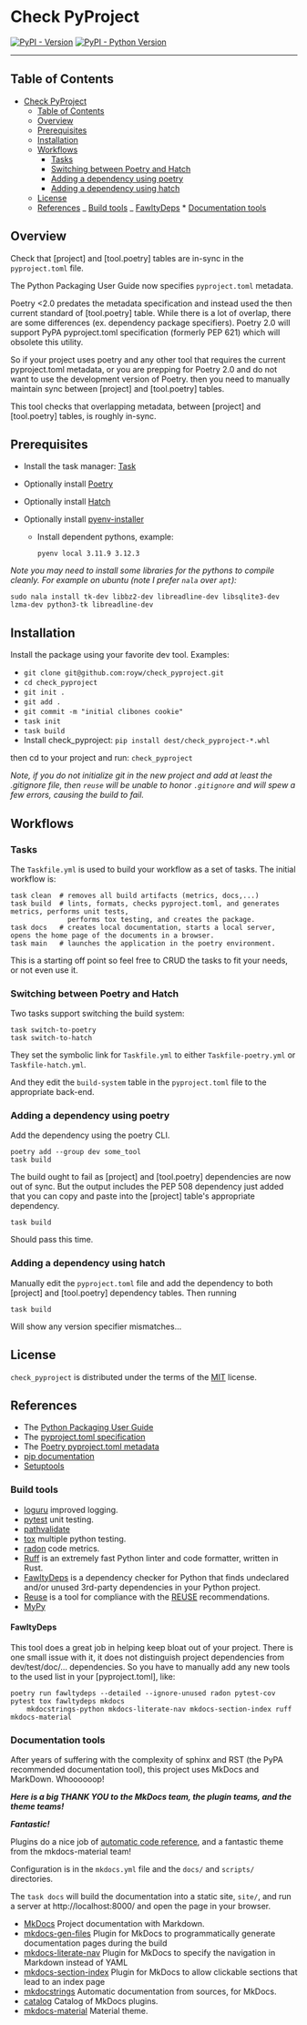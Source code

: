 <!--
SPDX-FileCopyrightText: 2024 Roy Wright

SPDX-License-Identifier: MIT
-->

# Check PyProject

[![PyPI - Version](https://img.shields.io/pypi/v/check_pyproject.svg)](https://pypi.org/project/check_pyproject)
[![PyPI - Python Version](https://img.shields.io/pypi/pyversions/check_pyproject.svg)](https://pypi.org/project/check_pyproject)

---

## Table of Contents

<!-- TOC -->

- [Check PyProject](#check-pyproject)
  - [Table of Contents](#table-of-contents)
  - [Overview](#overview)
  - [Prerequisites](#prerequisites)
  - [Installation](#installation)
  - [Workflows](#workflows)
    - [Tasks](#tasks)
    - [Switching between Poetry and Hatch](#switching-between-poetry-and-hatch)
    - [Adding a dependency using poetry](#adding-a-dependency-using-poetry)
    - [Adding a dependency using hatch](#adding-a-dependency-using-hatch)
  - [License](#license)
  - [References](#references) _ [Build tools](#build-tools) _
  [FawltyDeps](#fawltydeps) \* [Documentation tools](#documentation-tools)
  <!-- TOC -->

## Overview

Check that [project] and [tool.poetry] tables are in-sync in the
`pyproject.toml` file.

The Python Packaging User Guide now specifies `pyproject.toml` metadata.

Poetry <2.0 predates the metadata specification and instead used the then
current standard of [tool.poetry] table. While there is a lot of overlap, there
are some differences (ex. dependency package specifiers). Poetry 2.0 will
support PyPA pyproject.toml specification (formerly PEP 621) which will obsolete
this utility.

So if your project uses poetry and any other tool that requires the current
pyproject.toml metadata, or you are prepping for Poetry 2.0 and do not want to
use the development version of Poetry. then you need to manually maintain sync
between [project] and [tool.poetry] tables.

This tool checks that overlapping metadata, between [project] and [tool.poetry]
tables, is roughly in-sync.

## Prerequisites

- Install the task manager: [Task](https://taskfile.dev/)
- Optionally install [Poetry](https://python-poetry.org/)
- Optionally install [Hatch](https://hatch.pypa.io/)
- Optionally install [pyenv-installer](https://github.com/pyenv/pyenv-installer)

  - Install dependent pythons, example:

    `pyenv local 3.11.9 3.12.3`

_Note you may need to install some libraries for the pythons to compile
cleanly._ _For example on ubuntu (note I prefer `nala` over `apt`):_

`sudo nala install tk-dev libbz2-dev libreadline-dev libsqlite3-dev lzma-dev python3-tk libreadline-dev`

## Installation

Install the package using your favorite dev tool. Examples:

- `git clone git@github.com:royw/check_pyproject.git`
- `cd check_pyproject`
- `git init .`
- `git add .`
- `git commit -m "initial clibones cookie"`
- `task init`
- `task build`
- Install check_pyproject: `pip install dest/check_pyproject-*.whl`

then cd to your project and run: `check_pyproject`

_Note, if you do not initialize git in the new project and add at least the
.gitignore file, then `reuse` will be unable to honor `.gitignore` and will spew
a few errors, causing the build to fail._

## Workflows

### Tasks

The `Taskfile.yml` is used to build your workflow as a set of tasks. The initial
workflow is:

    task clean  # removes all build artifacts (metrics, docs,...)
    task build  # lints, formats, checks pyproject.toml, and generates metrics, performs unit tests,
                  performs tox testing, and creates the package.
    task docs   # creates local documentation, starts a local server, opens the home page of the documents in a browser.
    task main   # launches the application in the poetry environment.

This is a starting off point so feel free to CRUD the tasks to fit your needs,
or not even use it.

### Switching between Poetry and Hatch

Two tasks support switching the build system:

    task switch-to-poetry
    task switch-to-hatch

They set the symbolic link for `Taskfile.yml` to either `Taskfile-poetry.yml` or
`Taskfile-hatch.yml`.

And they edit the `build-system` table in the `pyproject.toml` file to the
appropriate back-end.

### Adding a dependency using poetry

Add the dependency using the poetry CLI.

    poetry add --group dev some_tool
    task build

The build ought to fail as [project] and [tool.poetry] dependencies are now out
of sync. But the output includes the PEP 508 dependency just added that you can
copy and paste into the [project] table's appropriate dependency.

    task build

Should pass this time.

### Adding a dependency using hatch

Manually edit the `pyproject.toml` file and add the dependency to both [project]
and [tool.poetry] dependency tables. Then running

    task build

Will show any version specifier mismatches...

## License

`check_pyproject` is distributed under the terms of the
[MIT](https://spdx.org/licenses/MIT.html) license.

## References

- The [Python Packaging User Guide](https://packaging.python.org/en/latest)
- The
  [pyproject.toml specification](https://pypi.python.org/pypi/pyproject.toml)
- The [Poetry pyproject.toml metadata](https://python-poetry.org/docs/pyproject)
- [pip documentation](https://pip.pypa.io/en/stable/)
- [Setuptools](https://setuptools.pypa.io/)

### Build tools

- [loguru](https://loguru.readthedocs.io) improved logging.
- [pytest](https://docs.pytest.org) unit testing.
- [pathvalidate](https://pathvalidate.readthedocs.io)
- [tox](https://tox.wiki) multiple python testing.
- [radon](https://radon.readthedocs.io) code metrics.
- [Ruff](https://docs.astral.sh/ruff/) is an extremely fast Python linter and
  code formatter, written in Rust.
- [FawltyDeps](https://github.com/tweag/FawltyDeps) is a dependency checker for
  Python that finds undeclared and/or unused 3rd-party dependencies in your
  Python project.
- [Reuse](https://reuse.readthedocs.io/) is a tool for compliance with the
  [REUSE](https://reuse.software/) recommendations.
- [MyPy](https://www.mypy-lang.org/)

#### FawltyDeps

This tool does a great job in helping keep bloat out of your project. There is
one small issue with it, it does not distinguish project dependencies from
dev/test/doc/... dependencies. So you have to manually add any new tools to the
used list in your [pyproject.toml], like:

    poetry run fawltydeps --detailed --ignore-unused radon pytest-cov pytest tox fawltydeps mkdocs
        mkdocstrings-python mkdocs-literate-nav mkdocs-section-index ruff mkdocs-material

### Documentation tools

After years of suffering with the complexity of sphinx and RST (the PyPA
recommended documentation tool), this project uses MkDocs and MarkDown.
Whoooooop!

**_Here is a big THANK YOU to the MkDocs team, the plugin teams, and the theme
teams!_**

**_Fantastic!_**

Plugins do a nice job of
[automatic code reference](https://mkdocstrings.github.io/recipes/#automatic-code-reference-pages),
and a fantastic theme from the mkdocs-material team!

Configuration is in the `mkdocs.yml` file and the `docs/` and `scripts/`
directories.

The `task docs` will build the documentation into a static site, `site/`, and
run a server at http://localhost:8000/ and open the page in your browser.

- [MkDocs](https://www.mkdocs.org/) Project documentation with Markdown.
- [mkdocs-gen-files](https://github.com/oprypin/mkdocs-gen-files) Plugin for
  MkDocs to programmatically generate documentation pages during the build
- [mkdocs-literate-nav](https://github.com/oprypin/mkdocs-literate-nav) Plugin
  for MkDocs to specify the navigation in Markdown instead of YAML
- [mkdocs-section-index](https://github.com/oprypin/mkdocs-section-index) Plugin
  for MkDocs to allow clickable sections that lead to an index page
- [mkdocstrings](https://mkdocstrings.github.io/) Automatic documentation from
  sources, for MkDocs.
- [catalog](https://github.com/mkdocs/catalog) Catalog of MkDocs plugins.
- [mkdocs-material](https://squidfunk.github.io/mkdocs-material/) Material
  theme.
